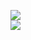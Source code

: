[![](https://img.shields.io/badge/Made%20With-Github%20Spray-lightgrey.svg?style=for-the-badge&logo=github)](https://github.com/Annihil/github-spray#9857)  
[![](https://i.imgur.com/2DrTn0Z.gif)](https://github.com/Annihil/github-spray)